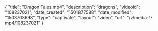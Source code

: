 {
    "title": "Dragon Tales.mp4",
    "description": "dragons",
    "videoid": "108237021",
    "date_created": "1501877588",
    "date_modified": "1503703698",
    "type": "captivate",
    "layout": "video",
    "url": "\/v\/media-1-mp4\/108237021"
}
